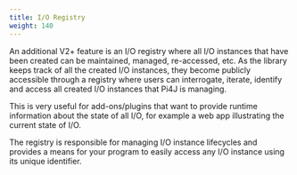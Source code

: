 ```yaml
---
title: I/O Registry
weight: 140
---
```


An additional V2+ feature is an I/O registry where all I/O instances that have been created can be maintained, managed, re-accessed, etc. As the library keeps track of all the created I/O instances, they become publicly accessible through a registry where users can interrogate, iterate, identify and access all created I/O instances that Pi4J is managing.

This is very useful for add-ons/plugins that want to provide runtime information about the state of all I/O, for example a web app illustrating the current state of I/O. 

The registry is responsible for managing I/O instance lifecycles and provides a means for your program to easily access any I/O instance using its unique identifier.